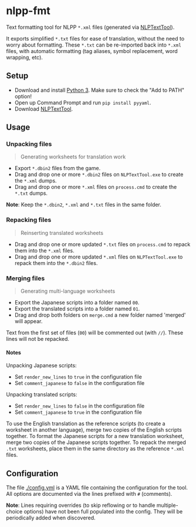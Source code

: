 # nlpp-fmt

Text formatting tool for NLPP `*.xml` files (generated via [NLPTextTool](https://github.com/LovePlusProject/NLPTextTool)).

It exports simplified `*.txt` files for ease of translation, without the need to worry about formatting. These `*.txt` can be re-imported back into `*.xml` files, with automatic formatting (tag aliases, symbol replacement, word wrapping, etc).


## Setup

- Download and install [Python 3](https://www.python.org/downloads/). Make sure to check the "Add to PATH" option!
- Open up Command Prompt and run `pip install pyyaml`.
- Download [NLPTextTool](https://github.com/LovePlusProject/NLPTextTool).


## Usage

### Unpacking files

> Generating worksheets for translation work

- Export `*.dbin2` files from the game.
- Drag and drop one or more `*.dbin2` files on `NLPTextTool.exe` to create the `*.xml` dumps.
- Drag and drop one or more `*.xml` files on `process.cmd` to create the `*.txt` dumps.

**Note**: Keep the `*.dbin2`, `*.xml` and `*.txt` files in the same folder.


### Repacking files

> Reinserting translated worksheets

- Drag and drop one or more updated `*.txt` files on `process.cmd` to repack them into the `*.xml` files.
- Drag and drop one or more updated `*.xml` files on `NLPTextTool.exe` to repack them into the `*.dbin2` files.


### Merging files

> Generating multi-language worksheets

- Export the Japanese scripts into a folder named `00`.
- Export the translated scripts into a folder named `01`.
- Drag and drop both folders on `merge.cmd` a new folder named 'merged' will appear.

Text from the first set of files (`00`) will be commented out (with `//`). These lines will not be repacked.


#### Notes

Unpacking Japanese scripts:

- Set `render_new_lines` to `true` in the configuration file
- Set `comment_japanese` to `false` in the configuration file

Unpacking translated scripts:

- Set `render_new_lines` to `false` in the configuration file
- Set `comment_japanese` to `true` in the configuration file

To use the English translation as the reference scripts (to create a worksheet in another language), merge two copies of the English scripts together.
To format the Japanese scripts for a new translation worksheet, merge two copies of the Japanese scripts together.
To repack the merged `.txt` worksheets, place them in the same directory as the reference `*.xml` files.


## Configuration

The file [./config.yml](config.yml) is a YAML file containing the configuration for the tool. All options are documented via the lines prefixed with `#` (comments).

**Note**: Lines requiring overrides (to skip reflowing or to handle multiple-choice options) have not been full populated into the config. They will be periodically added when discovered.
